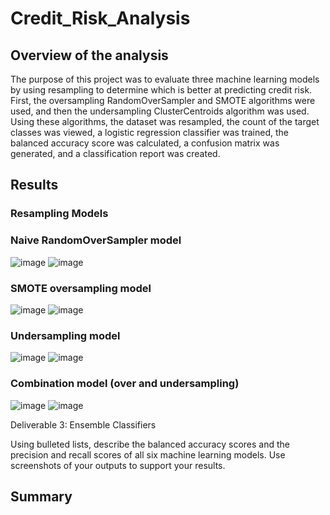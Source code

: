 # Credit_Risk_Analysis
## Overview of the analysis
The purpose of this project was to evaluate three machine learning models by using resampling to determine which is better at predicting credit risk. First,  the oversampling RandomOverSampler and SMOTE algorithms were used, and then the undersampling ClusterCentroids algorithm was used. Using  these algorithms, the dataset was resampled, the count of the target classes was viewed,  a logistic regression classifier was trained, the balanced accuracy score was calculated, a confusion matrix was generated, and  a classification report was created. 

## Results
### Resampling Models
### Naive RandomOverSampler model
![image](https://user-images.githubusercontent.com/96098938/165844795-564115a8-0a01-40bf-aa3d-eaeb21ca98e1.png)
![image](https://user-images.githubusercontent.com/96098938/165844864-e62238f8-f8a4-4750-80cb-29353629a741.png)

### SMOTE oversampling model
![image](https://user-images.githubusercontent.com/96098938/165845334-88bcd049-3388-48dc-868c-7ed26d2b2537.png)
![image](https://user-images.githubusercontent.com/96098938/165845401-d2e06672-9900-4d8d-95fc-83ee487cd2e0.png)

### Undersampling model
![image](https://user-images.githubusercontent.com/96098938/165845564-5a14c69f-ae1d-4227-bb93-1766d9286e84.png)
![image](https://user-images.githubusercontent.com/96098938/165845620-1fa6e6a7-3178-4c0f-a7b4-ca18926a6ad3.png)


### Combination model (over and undersampling)
![image](https://user-images.githubusercontent.com/96098938/165845686-697f60a3-8d36-4a7c-b79d-a1f8049d9627.png)
![image](https://user-images.githubusercontent.com/96098938/165845736-6ad795df-0ea8-4af3-948f-f6e2535d8dcc.png)



Deliverable 3: Ensemble Classifiers 

Using bulleted lists, describe the balanced accuracy scores and the precision and recall scores of all six machine learning models. Use screenshots of your outputs to support your results.

## Summary
